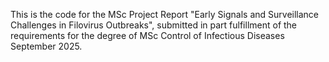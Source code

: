 This is the code for the MSc Project Report "Early Signals and Surveillance Challenges in Filovirus Outbreaks", submitted in part fulfillment of the requirements for the degree of MSc Control of Infectious Diseases September 2025.
